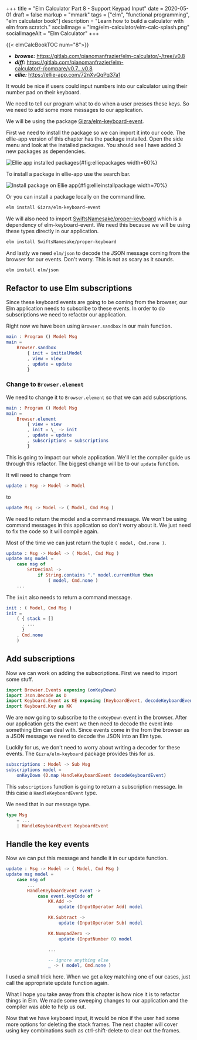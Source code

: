 +++
title = "Elm Calculator Part 8 - Support Keypad Input"
date = 2020-05-01
draft = false
markup = "mmark"
tags = ["elm", "functional programming", "elm calculator book"]
description = "Learn how to build a calculator with elm from scratch."
socialImage = "img/elm-calculator/elm-calc-splash.png"
socialImageAlt = "Elm Calculator"
+++

{{< elmCalcBookTOC num="8">}}

- ***browse:*** <https://gitlab.com/pianomanfrazier/elm-calculator/-/tree/v0.8>
- ***diff:*** <https://gitlab.com/pianomanfrazier/elm-calculator/-/compare/v0.7...v0.8>
- ***ellie:*** <https://ellie-app.com/72nXvQqPq37a1>

It would be nice if users could input numbers into our calculator using their number pad on their keyboard.

We need to tell our program what to do when a user presses these keys. So we need to add some more messages to our application.

We will be using the package [Gizra/elm-keyboard-event](https://package.elm-lang.org/packages/Gizra/elm-keyboard-event/latest/).

First we need to install the package so we can import it into our code. The ellie-app version of this chapter has the package installed. Open the side menu and look at the installed packages. You should see I have added 3 new packages as dependencies.

![Ellie app installed packages](/img/elm-calculator/ellie-app-packages.png){#fig:elliepackages width=60%}

To install a package in ellie-app use the search bar.

![Install package on Ellie app](/img/elm-calculator/ellie-install-package.png){#fig:ellieinstallpackage width=70%}

Or you can install a package locally on the command line.

```bash
elm install Gizra/elm-keyboard-event
```

We will also need to import [SwiftsNamesake/proper-keyboard](https://package.elm-lang.org/packages/SwiftsNamesake/proper-keyboard/latest/) which is a dependency of elm-keyboard-event. We need this because we will be using these types directly in our application.

```bash
elm install SwiftsNamesake/proper-keyboard
```

And lastly we need `elm/json` to decode the JSON message coming from the browser for our events. Don't worry. This is not as scary as it sounds.

```bash
elm install elm/json
```

## Refactor to use Elm subscriptions

Since these keyboard events are going to be coming from the browser, our Elm application needs to subscribe to these events. In order to do subscriptions we need to refactor our application.

Right now we have been using `Browser.sandbox` in our main function.

```elm
main : Program () Model Msg
main =
    Browser.sandbox
        { init = initialModel
        , view = view
        , update = update
        }
```

### Change to `Browser.element`

We need to change it to `Browser.element` so that we can add subscriptions.

```elm
main : Program () Model Msg
main =
    Browser.element
        { view = view
        , init = \_ -> init
        , update = update
        , subscriptions = subscriptions
        }
```

This is going to impact our whole application. We'll let the compiler guide us through this refactor. The biggest change will be to our `update` function.

It will need to change from

```elm
update : Msg -> Model -> Model
```

to

```elm
update Msg -> Model -> ( Model, Cmd Msg )
```

We need to return the model and a command message. We won't be using command messages in this application so don't worry about it. We just need to fix the code so it will compile again.

Most of the time we can just return the tuple `( model, Cmd.none )`.

```elm
update : Msg -> Model -> ( Model, Cmd Msg )
update msg model =
    case msg of
        SetDecimal ->
            if String.contains "." model.currentNum then
                ( model, Cmd.none )
    ...
```

The `init` also needs to return a command message.

```elm
init : ( Model, Cmd Msg )
init =
    ( { stack = []
      , ...
      }
    , Cmd.none
    )
```

## Add subscriptions

Now we can work on adding the subscriptions. First we need to import some stuff.

```elm
import Browser.Events exposing (onKeyDown)
import Json.Decode as D
import Keyboard.Event as KE exposing (KeyboardEvent, decodeKeyboardEvent)
import Keyboard.Key as KK
```

We are now going to subscribe to the `onKeyDown` event in the browser. After our application gets the event we then need to decode the event into something Elm can deal with. Since events come in the from the browser as a JSON message we need to decode the JSON into an Elm type.

Luckily for us, we don't need to worry about writing a decoder for these events. The `Gizra/elm-keyboard` package provides this for us.

```elm
subscriptions : Model -> Sub Msg
subscriptions model =
    onKeyDown (D.map HandleKeyboardEvent decodeKeyboardEvent)
```

This `subscriptions` function is going to return a subscription message. In this case a `HandleKeyboardEvent` type.

We need that in our message type.

```elm
type Msg
    = ...
    | HandleKeyboardEvent KeyboardEvent
```

## Handle the key events

Now we can put this message and handle it in our update function.

```elm
update : Msg -> Model -> ( Model, Cmd Msg )
update msg model =
    case msg of
        ...
        HandleKeyboardEvent event ->
            case event.keyCode of
                KK.Add ->
                    update (InputOperator Add) model

                KK.Subtract ->
                    update (InputOperator Sub) model

                KK.NumpadZero ->
                    update (InputNumber 0) model

                ...

                -- ignore anything else
                _ -> ( model, Cmd.none )
```

I used a small trick here. When we get a key matching one of our cases, just call the appropriate update function again.

What I hope you take away from this chapter is how nice it is to refactor things in Elm. We made some sweeping changes to our application and the compiler was able to help us out.

Now that we have keyboard input, it would be nice if the user had some more options for deleting the stack frames. The next chapter will cover using key combinations such as ctrl-shift-delete to clear out the frames.
